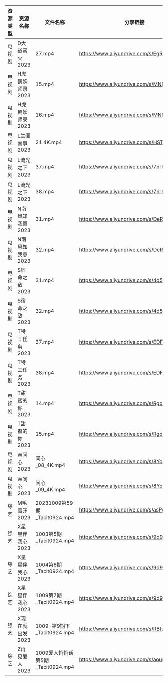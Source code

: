 | 资源类型 | 资源名称       | 文件名称                       | 分享链接                                      | 更新时间       |
| ---- | ---------- | -------------------------- | ----------------------------------------- | ---------- |
| 电视剧  | D大道薪火2023  | 27.mp4                     | https://www.aliyundrive.com/s/EgRo2iJ1cNB | 2023-10-10 |
| 电视剧  | H虎鹤妖师录2023 | 15.mp4                     | https://www.aliyundrive.com/s/MNNf8Xg4ZRb | 2023-10-10 |
| 电视剧  | H虎鹤妖师录2023 | 16.mp4                     | https://www.aliyundrive.com/s/MNNf8Xg4ZRb | 2023-10-10 |
| 电视剧  | L兰闺喜事2023  | 21 4K.mp4                  | https://www.aliyundrive.com/s/HSTGHiG6pDw | 2023-10-10 |
| 电视剧  | L流光之下2023  | 37.mp4                     | https://www.aliyundrive.com/s/7nrF9xgieoR | 2023-10-10 |
| 电视剧  | L流光之下2023  | 38.mp4                     | https://www.aliyundrive.com/s/7nrF9xgieoR | 2023-10-10 |
| 电视剧  | N南风知我意2023 | 31.mp4                     | https://www.aliyundrive.com/s/DeRMnNbejyx | 2023-10-10 |
| 电视剧  | N南风知我意2023 | 32.mp4                     | https://www.aliyundrive.com/s/DeRMnNbejyx | 2023-10-10 |
| 电视剧  | S宿命之敌2023  | 31.mp4                     | https://www.aliyundrive.com/s/4d5Stsg6Pgd | 2023-10-10 |
| 电视剧  | S宿命之敌2023  | 32.mp4                     | https://www.aliyundrive.com/s/4d5Stsg6Pgd | 2023-10-10 |
| 电视剧  | T特工任务2023  | 37.mp4                     | https://www.aliyundrive.com/s/EDFPR28D3eB | 2023-10-10 |
| 电视剧  | T特工任务2023  | 38.mp4                     | https://www.aliyundrive.com/s/EDFPR28D3eB | 2023-10-10 |
| 电视剧  | T甜蜜的你2023  | 14.mp4                     | https://www.aliyundrive.com/s/RgouZAbXoar | 2023-10-10 |
| 电视剧  | T甜蜜的你2023  | 15.mp4                     | https://www.aliyundrive.com/s/RgouZAbXoar | 2023-10-10 |
| 电视剧  | W问心2023    | 问心_08_4K.mp4               | https://www.aliyundrive.com/s/8YozrD7jiUS | 2023-10-10 |
| 电视剧  | W问心2023    | 问心_09_4K.mp4               | https://www.aliyundrive.com/s/8YozrD7jiUS | 2023-10-10 |
| 综艺   | M毛雪汪2023   | 20231009第59期_Tacit0924.mp4 | https://www.aliyundrive.com/s/asPqfgPRqAg | 2023-10-10 |
| 综艺   | X星星伴我心2023 | 1003第5期_Tacit0924.mp4      | https://www.aliyundrive.com/s/9d926wyBjmj | 2023-10-10 |
| 综艺   | X星星伴我心2023 | 1004第6期_Tacit0924.mp4      | https://www.aliyundrive.com/s/9d926wyBjmj | 2023-10-10 |
| 综艺   | X星星伴我心2023 | 1009第7期_Tacit0924.mp4      | https://www.aliyundrive.com/s/9d926wyBjmj | 2023-10-10 |
| 综艺   | X现在就出发2023 | 1009-第9期下_Tacit0924.mp4    | https://www.aliyundrive.com/s/RBtsDZX8Y3n | 2023-10-10 |
| 综艺   | Z再见爱人2023  | 1009爱人悄悄话第5期_Tacit0924.mp4 | https://www.aliyundrive.com/s/aouNVWvAZxj | 2023-10-10 |

